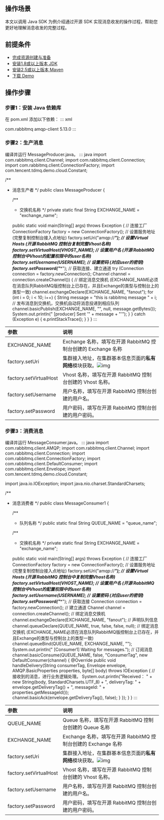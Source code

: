 ## 操作场景

本文以调用 Java SDK 为例介绍通过开源 SDK 实现消息收发的操作过程，帮助您更好地理解消息收发的完整过程。



## 前提条件

- [完成资源创建与准备]()
- [安装1.8或以上版本 JDK](https://www.oracle.com/java/technologies/javase-downloads.html)
- [安装2.5或以上版本 Maven](http://maven.apache.org/download.cgi#)
- [下载 Demo](https://tdmq-document-1306598660.cos.ap-nanjing.myqcloud.com/%E5%85%AC%E6%9C%89%E4%BA%91demo/rabbitmq/tdmq-rabbitmq-java-sdk-demo.zip)

## 操作步骤

### 步骤1：安装 Java 依赖库

在 pom.xml 添加以下依赖：
<dx-codeblock>
:::  xml
<!-- in your <dependencies> block -->
<dependency>
    <groupId>com.rabbitmq</groupId>
    <artifactId>amqp-client</artifactId>
    <version>5.13.0</version>
</dependency>
:::
</dx-codeblock>

### 步骤2：生产消息

编译并运行 MessageProducer.java。
<dx-codeblock>
:::  java
import com.rabbitmq.client.Channel;
import com.rabbitmq.client.Connection;
import com.rabbitmq.client.ConnectionFactory;
import com.tencent.tdmq.demo.cloud.Constant;

/**

 * 消息生产者
   */
   public class MessageProducer {

   /**

    * 交换机名称
      */
      private static final String EXCHANGE_NAME = "exchange_name";

   public static void main(String[] args) throws Exception {
       // 连接工厂
       ConnectionFactory factory = new ConnectionFactory();
       // 设置服务地址 (完整复制控制台接入点地址)
       factory.setUri("amqp://***");
       // 设置Virtual Hosts (开源 RabbitMQ 控制台复制完整Vhost名称)
       factory.setVirtualHost(VHOST_NAME);
       // 设置用户名 (开源 RabbitMQ 控制台中Vhost的配置权限中的user名称)
       factory.setUsername(USERNAME);
       // 设置密码 (对应user的密钥)
       factory.setPassword("****");
       // 获取连接、建立通道
       try (Connection connection = factory.newConnection(); Channel channel = connection.createChannel()) {
           // 绑定消息交换机 (EXCHANGE_NAME必须在消息队列RabbitMQ版控制台上已存在，并且Exchange的类型与控制台上的类型一致)
           channel.exchangeDeclare(EXCHANGE_NAME, "fanout");
           for (int i = 0; i < 10; i++) {
               String message = "this is rabbitmq message " + i;
               // 发布消息到交换机，交换机自动将消息投递到相应队列
               channel.basicPublish(EXCHANGE_NAME, "", null, message.getBytes());
               System.out.println(" [producer] Sent '" + message + "'");
           }
       } catch (Exception e) {
           e.printStackTrace();
       }
   }
   }
   :::
   </dx-codeblock>



<table>
<thead>
<tr>
<th align="left">参数</th>
<th align="left">说明</th>
</tr>
</thead>
<tbody><tr>
<td align="left">EXCHANGE_NAME</td>
<td align="left">Exchange 名称，填写在开源 RabbitMQ 控制台创建的 Exchange 名称</td>
</tr>
<tr>
<td align="left">factory.setUri</td>
<td align="left">集群接入地址，在集群基本信息页面的<strong>私有网络</strong>模块获取。<img src="https://qcloudimg.tencent-cloud.cn/raw/04d5cad31290beb1445625c8bf373031.png" alt="img"></td>
</tr>
<tr>
<td align="left">factory.setVirtualHost</td>
<td align="left">Vhost 名称，填写在开源 RabbitMQ 控制台创建的 Vhost 名称。</td>
</tr>
<tr>
<td align="left">factory.setUsername</td>
<td align="left">用户名称，填写在开源 RabbitMQ 控制台创建的用户名。</td>
</tr>
<tr>
<td align="left">factory.setPassword</td>
<td align="left">用户密码，填写在开源 RabbitMQ 控制台创建的用户密码。</td>
</tr>
</tbody></table>




### 步骤3：消费消息

编译并运行 MessageConsumer.java。
<dx-codeblock>
:::  java
import com.rabbitmq.client.AMQP;
import com.rabbitmq.client.Channel;
import com.rabbitmq.client.Connection;
import com.rabbitmq.client.ConnectionFactory;
import com.rabbitmq.client.DefaultConsumer;
import com.rabbitmq.client.Envelope;
import com.tencent.tdmq.demo.cloud.Constant;

import java.io.IOException;
import java.nio.charset.StandardCharsets;

/**

 * 消息消费者
   */
   public class MessageConsumer1 {

   /**

    * 队列名称
      */
      public static final String QUEUE_NAME = "queue_name";

   /**

    * 交换机名称
      */
      private static final String EXCHANGE_NAME = "exchange_name";

   public static void main(String[] args) throws Exception {
       // 连接工厂
       ConnectionFactory factory = new ConnectionFactory();
       // 设置服务地址 (完整复制控制台接入点地址)
       factory.setUri("amqp://***");
       // 设置Virtual Hosts (开源 RabbitMQ 控制台中复制完整Vhost名称)
       factory.setVirtualHost(VHOST_NAME);
       // 设置用户名 (开源 RabbitMQ 控制台中Vhost的配置权限中的user名称)
       factory.setUsername(USERNAME);
       // 设置密码 (对应user的密钥)
       factory.setPassword("****");
       // 获取连接
       Connection connection = factory.newConnection();
       // 建立通道
       Channel channel = connection.createChannel();
       // 绑定消息交换机
       channel.exchangeDeclare(EXCHANGE_NAME, "fanout");
       // 声明队列信息
       channel.queueDeclare(QUEUE_NAME, true, false, false, null);
       // 绑定消息交换机 (EXCHANGE_NAME必须在消息队列RabbitMQ版控制台上已存在，并且Exchange的类型与控制台上的类型一致)
       channel.queueBind(QUEUE_NAME, EXCHANGE_NAME, "");
       System.out.println(" [Consumer1] Waiting for messages.");
       // 订阅消息
       channel.basicConsume(QUEUE_NAME, false, "ConsumerTag", new DefaultConsumer(channel) {
           @Override
           public void handleDelivery(String consumerTag, Envelope envelope,
                                      AMQP.BasicProperties properties, byte[] body)
                   throws IOException {
               //接收到的消息，进行业务逻辑处理。
               System.out.println("Received： " + new String(body, StandardCharsets.UTF_8) + ", deliveryTag: " + envelope.getDeliveryTag() + ", messageId: " + properties.getMessageId());
               channel.basicAck(envelope.getDeliveryTag(), false);
           }
       });
   }
   }
   :::
   </dx-codeblock>

<table>
<thead>
<tr>
<th align="left">参数</th>
<th align="left">说明</th>
</tr>
</thead>
<tbody><tr>
<td align="left">QUEUE_NAME</td>
<td align="left">Queue 名称，填写在开源 RabbitMQ 控制台创建的 Queue 名称</td>
</tr>
<tr>
<td align="left">EXCHANGE_NAME</td>
<td align="left">Exchange 名称，填写在开源 RabbitMQ 控制台创建的 Exchange 名称</td>
</tr>
<tr>
<td align="left">factory.setUri</td>
<td align="left">集群接入地址，在集群基本信息页面的<strong>私有网络</strong>模块获取。<img src="https://qcloudimg.tencent-cloud.cn/raw/04d5cad31290beb1445625c8bf373031.png" alt="img"></td>
</tr>
<tr>
<td align="left">factory.setVirtualHost</td>
<td align="left">Vhost 名称，填写在开源 RabbitMQ 控制台创建的 Vhost 名称。</td>
</tr>
<tr>
<td align="left">factory.setUsername</td>
<td align="left">用户名称，填写在开源 RabbitMQ 控制台创建的用户名。</td>
</tr>
<tr>
<td align="left">factory.setPassword</td>
<td align="left">用户密码，填写在开源 RabbitMQ 控制台创建的用户密码。</td>
</tr>
</tbody></table>





